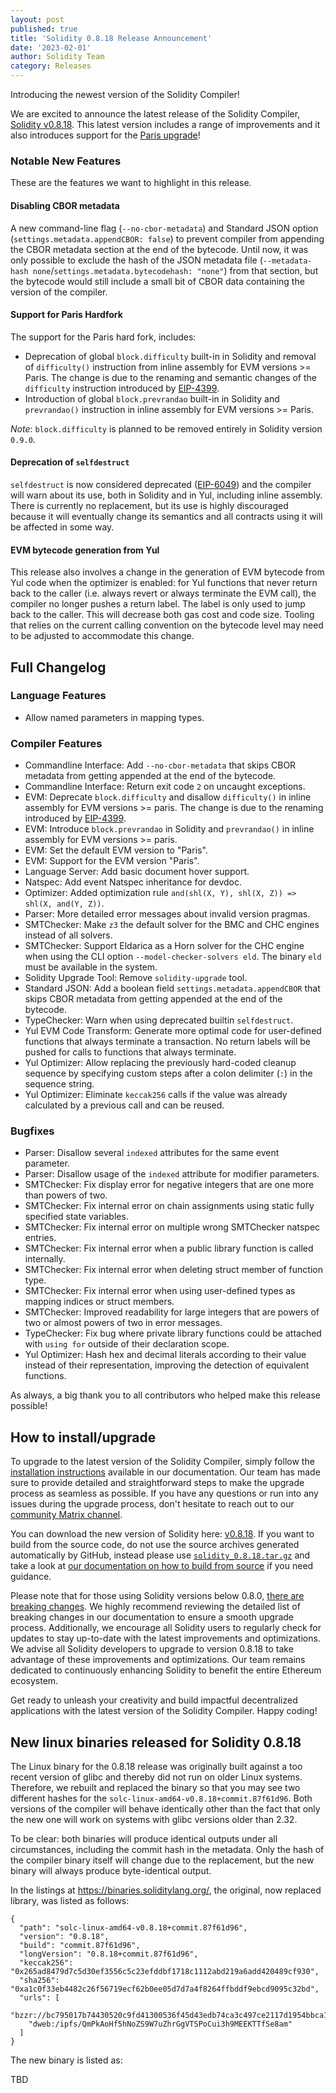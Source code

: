 ```yaml
---
layout: post
published: true
title: 'Solidity 0.8.18 Release Announcement'
date: '2023-02-01'
author: Solidity Team
category: Releases
---
```


Introducing the newest version of the Solidity Compiler!

We are excited to announce the latest release of the Solidity Compiler, [Solidity v0.8.18](https://github.com/ethereum/solidity/releases/tag/v0.8.18). 
This latest version includes a range of improvements and it also introduces support for the [Paris upgrade](https://blog.ethereum.org/2022/08/24/mainnet-merge-announcement)!

### Notable New Features
These are the features we want to highlight in this release.

#### Disabling CBOR metadata
A new command-line flag (`--no-cbor-metadata`) and Standard JSON option (`settings.metadata.appendCBOR: false`) to prevent compiler from appending the CBOR metadata section at the end of the bytecode. 
Until now, it was only possible to exclude the hash of the JSON metadata file (`--metadata-hash none`/`settings.metadata.bytecodehash: "none"`) from that section, but the bytecode would still include a small bit of CBOR data containing the version of the compiler.

#### Support for Paris Hardfork
The support for the Paris hard fork, includes: 
* Deprecation of global `block.difficulty` built-in in Solidity and removal of `difficulty()` instruction from inline assembly for EVM versions >= Paris. The change is due to the renaming and semantic changes of the `difficulty` instruction introduced by [EIP-4399](https://eips.ethereum.org/EIPS/eip-4399).
* Introduction of global `block.prevrandao` built-in in Solidity and `prevrandao()` instruction in inline assembly for EVM versions >= Paris.

*Note*: `block.difficulty` is planned to be removed entirely in Solidity version `0.9.0`.

#### Deprecation of `selfdestruct`
`selfdestruct` is now considered deprecated ([EIP-6049](https://eips.ethereum.org/EIPS/eip-6049)) and the compiler will warn about its use, both in Solidity and in Yul, including inline assembly. 
There is currently no replacement, but its use is highly discouraged because it will eventually change its semantics and all contracts using it will be affected in some way.

#### EVM bytecode generation from Yul 
This release also involves a change in the generation of EVM bytecode from Yul code when the optimizer is enabled: for Yul functions that never return back to the caller (i.e. always revert or always terminate the EVM call), the compiler no longer pushes a return label. 
The label is only used to jump back to the caller. This will decrease both gas cost and code size. 
Tooling that relies on the current calling convention on the bytecode level may need to be adjusted to accommodate this change.

## Full Changelog
### Language Features
 * Allow named parameters in mapping types.

### Compiler Features
 * Commandline Interface: Add ``--no-cbor-metadata`` that skips CBOR metadata from getting appended at the end of the bytecode.
 * Commandline Interface: Return exit code ``2`` on uncaught exceptions.
 * EVM: Deprecate ``block.difficulty`` and disallow ``difficulty()`` in inline assembly for EVM versions >= paris. The change is due to the renaming introduced by [EIP-4399](https://eips.ethereum.org/EIPS/eip-4399).
 * EVM: Introduce ``block.prevrandao`` in Solidity and ``prevrandao()`` in inline assembly for EVM versions >= paris.
 * EVM: Set the default EVM version to "Paris".
 * EVM: Support for the EVM version "Paris".
 * Language Server: Add basic document hover support.
 * Natspec: Add event Natspec inheritance for devdoc.
 * Optimizer: Added optimization rule ``and(shl(X, Y), shl(X, Z)) => shl(X, and(Y, Z))``.
 * Parser: More detailed error messages about invalid version pragmas.
 * SMTChecker: Make ``z3`` the default solver for the BMC and CHC engines instead of all solvers.
 * SMTChecker: Support Eldarica as a Horn solver for the CHC engine when using the CLI option ``--model-checker-solvers eld``. The binary ``eld`` must be available in the system.
 * Solidity Upgrade Tool: Remove ``solidity-upgrade`` tool.
 * Standard JSON: Add a boolean field ``settings.metadata.appendCBOR`` that skips CBOR metadata from getting appended at the end of the bytecode.
 * TypeChecker: Warn when using deprecated builtin ``selfdestruct``.
 * Yul EVM Code Transform: Generate more optimal code for user-defined functions that always terminate a transaction. No return labels will be pushed for calls to functions that always terminate.
 * Yul Optimizer: Allow replacing the previously hard-coded cleanup sequence by specifying custom steps after a colon delimiter (``:``) in the sequence string.
 * Yul Optimizer: Eliminate ``keccak256`` calls if the value was already calculated by a previous call and can be reused.


### Bugfixes
 * Parser: Disallow several ``indexed`` attributes for the same event parameter.
 * Parser: Disallow usage of the ``indexed`` attribute for modifier parameters.
 * SMTChecker: Fix display error for negative integers that are one more than powers of two.
 * SMTChecker: Fix internal error on chain assignments using static fully specified state variables.
 * SMTChecker: Fix internal error on multiple wrong SMTChecker natspec entries.
 * SMTChecker: Fix internal error when a public library function is called internally.
 * SMTChecker: Fix internal error when deleting struct member of function type.
 * SMTChecker: Fix internal error when using user-defined types as mapping indices or struct members.
 * SMTChecker: Improved readability for large integers that are powers of two or almost powers of two in error messages.
 * TypeChecker: Fix bug where private library functions could be attached with ``using for`` outside of their declaration scope.
 * Yul Optimizer: Hash hex and decimal literals according to their value instead of their representation, improving the detection of equivalent functions.

As always, a big thank you to all contributors who helped make this release possible!

## How to install/upgrade
To upgrade to the latest version of the Solidity Compiler, simply follow the [installation instructions](https://docs.soliditylang.org/en/v0.8.18/installing-solidity.html) available in our documentation. 
Our team has made sure to provide detailed and straightforward steps to make the upgrade process as seamless as possible. If you have any questions or run into any issues during the upgrade process, don't hesitate to reach out to our [community Matrix channel](https://matrix.to/#/#ethereum_solidity:gitter.im). 

You can download the new version of Solidity here: [v0.8.18](https://github.com/ethereum/solidity/releases/tag/v0.8.18).
If you want to build from the source code, do not use the source archives generated automatically by GitHub, instead please use [`solidity_0.8.18.tar.gz`](https://github.com/ethereum/solidity/releases/download/v0.8.18/solidity_0.8.18.tar.gz) and take a look at [our documentation on how to build from source](https://docs.soliditylang.org/en/v0.8.18/installing-solidity.html#building-from-source) if you need guidance.

Please note that for those using Solidity versions below 0.8.0, [there are breaking changes](https://docs.soliditylang.org/en/v0.8.18/080-breaking-changes.html). 
We highly recommend reviewing the detailed list of breaking changes in our documentation to ensure a smooth upgrade process. Additionally, we encourage all Solidity users to regularly check for updates to stay up-to-date with the latest improvements and optimizations.
We advise all Solidity developers to upgrade to version 0.8.18 to take advantage of these improvements and optimizations. Our team remains dedicated to continuously enhancing Solidity to benefit the entire Ethereum ecosystem.

Get ready to unleash your creativity and build impactful decentralized applications with the latest version of the Solidity Compiler. Happy coding!

## New linux binaries released for Solidity 0.8.18

The Linux binary for the 0.8.18 release was originally built against a too recent version of glibc and thereby did not run on older Linux systems. 
Therefore, we rebuilt and replaced the binary so that you may see two different hashes for the ``solc-linux-amd64-v0.8.18+commit.87f61d96``. 
Both versions of the compiler will behave identically other than the fact that only the new one will work on systems with glibc versions older than 2.32.

To be clear: both binaries will produce identical outputs under all circumstances, including the commit hash in the metadata. Only the hash of the compiler binary itself will change due to the replacement, but the new binary will always produce byte-identical output.

In the listings at https://binaries.soliditylang.org/, the original, now replaced library, was listed as follows:

```
{
  "path": "solc-linux-amd64-v0.8.18+commit.87f61d96",
  "version": "0.8.18",
  "build": "commit.87f61d96",
  "longVersion": "0.8.18+commit.87f61d96",
  "keccak256": "0x265ad8479d7c5d30ef3556c5c23efddbf1718c1112abd219a6add420489cf930",
  "sha256": "0xa1c0f33eb4482c26f56719ecf62b0ee05d7d7a4f8264ffbddf9ebcd9095c32bd",
  "urls": [
    "bzzr://bc795017b74430520c9fd41300536f45d43edb74ca3c497ce2117d1954bbca12",
    "dweb:/ipfs/QmPkAoHf5hNoZS9W7uZhrGgVTSPoCui3h9MEEKTTfSe8am"
  ]
}
```

The new binary is listed as:

TBD
